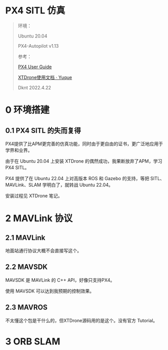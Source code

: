 # PX4 SITL 仿真

> 环境：
> 
> Ubuntu 20.04
> 
> PX4-Autopilot v1.13
> 
> 参考：
> 
> [PX4 User Guide](https://docs.px4.io/main/en/)
> 
> [XTDrone使用文档 · Yuque](https://www.yuque.com/xtdrone/manual_cn)
> 
> Dknt 2022.4.22

# 0 环境搭建

## 0.1 PX4 SITL 的失而复得

PX4提供了比APM更完善的仿真功能，同时由于更自由的证书，更广泛地应用于学界和业界。

由于在 Ubuntu 20.04 上安装 XTDrone 的偶然成功，我果断放弃了APM，学习 PX4 SITL。

PX4 提供了在 Ubuntu 22.04 上对高版本 ROS 和 Gazebo 的支持，等把 SITL、MAVLink、SLAM 学明白了，就转战 Ubuntu 22.04。

安装过程见 XTDrone 笔记。

# 2 MAVLink 协议

## 2.1 MAVLink

地面站通行协议大概不会直接写这个。

## 2.2 MAVSDK

MAVSDK 是 MAVLink 的 C++ API，好像只支持PX4。

使用 MAVSDK 可以达到我预期的控制效果。

## 2.3 MAVROS

不太懂这个包是干什么的，但XTDrone源码用的是这个。没有官方 Tutorial。

# 3 ORB SLAM
